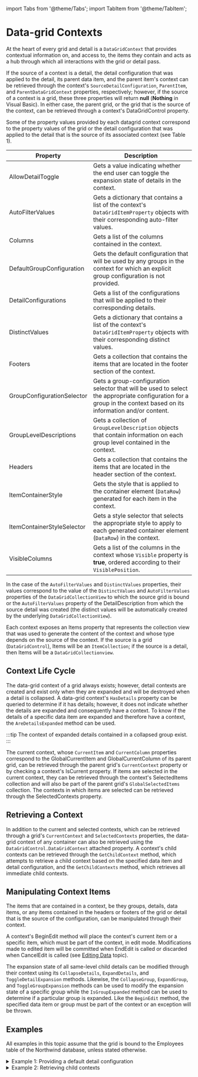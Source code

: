 import Tabs from '@theme/Tabs';
import TabItem from '@theme/TabItem';

# Data-grid Contexts

At the heart of every grid and detail is a `DataGridContext` that provides contextual information on, and access to, the items they contain and acts as a hub through which all interactions with the grid or detail pass.

If the source of a context is a detail, the detail configuration that was applied to the detail, its parent data item, and the parent item's context can be retrieved through the context's `SourceDetailConfiguration`, `ParentItem`, and `ParentDataGridContext` properties, respectively; however, if the source of a context is a grid, these three properties will return **null** (**Nothing** in Visual Basic). In either case, the parent grid, or the grid that is the source of the context, can be retrieved through a context's DataGridControl property.

Some of the property values provided by each datagrid context correspond to the property values of the grid or the detail configuration that was applied to the detail that is the source of its associated context (see Table 1).

|Property	|Description|
|---------|-----------|
|AllowDetailToggle	|Gets a value indicating whether the end user can toggle the expansion state of details in the context.|
|AutoFilterValues	|Gets a dictionary that contains a list of the context's `DataGridItemProperty` objects with their corresponding auto-filter values.|
|Columns	|Gets a list of the columns contained in the context.|
|DefaultGroupConfiguration	|Gets the default configuration that will be used by any groups in the context for which an explicit group configuration is not provided.|
|DetailConfigurations	|Gets a list of the configurations that will be applied to their corresponding details.|
|DistinctValues	|Gets a dictionary that contains a list of the context's `DataGridItemProperty` objects with their corresponding distinct values.|
|Footers	|Gets a collection that contains the items that are located in the footer section of the context.|
|GroupConfigurationSelector	|Gets a group-configuration selector that will be used to select the appropriate configuration for a group in the context based on its information and/or content.|
|GroupLevelDescriptions	|Gets a collection of `GroupLevelDescription` objects that contain information on each group level contained in the context.|
|Headers	|Gets a collection that contains the items that are located in the header section of the context.|
|ItemContainerStyle	|Gets the style that is applied to the container element (`DataRow`) generated for each item in the context.|
|ItemContainerStyleSelector	|Gets a style selector that selects the appropriate style to apply to each generated container element (`DataRow`) in the context.|
|VisibleColumns	|Gets a list of the columns in the context whose `Visible` property is **true**, ordered according to their `VisiblePosition`.|

In the case of the `AutoFilterValues` and `DistinctValues` properties, their values correspond to the value of the `DistinctValues` and `AutoFilterValues` properties of the `DataGridCollectionView` to which the source grid is bound or the `AutoFilterValues` property of the DetailDescription from which the source detail was created (the distinct values will be automatically created by the underlying `DataGridCollectionView`).

Each context exposes an Items property that represents the collection view that was used to generate the content of the context and whose type depends on the source of the context. If the source is a grid (`DataGridControl`), Items will be an `ItemCollection`; if the source is a detail, then Items will be a `DataGridCollectionview`.

## Context Life Cycle
The data-grid context of a grid always exists; however, detail contexts are created and exist only when they are expanded and will be destroyed when a detail is collapsed. A data-grid context's `HasDetails` property can be queried to determine if it has details; however, it does not indicate whether the details are expanded and consequently have a context. To know if the details of a specific data item are expanded and therefore have a context, the `AreDetailsExpanded` method can be used.

:::tip
The context of expanded details contained in a collapsed group exist.
:::

The current context, whose `CurrentItem` and `CurrentColumn` properties correspond to the GlobalCurrentItem and GlobalCurrentColumn of its parent grid, can be retrieved through the parent grid's `CurrentContext` property or by checking a context's IsCurrent property. If items are selected in the current context, they can be retrieved through the context's SelectedItems collection and will also be part of the parent grid's `GlobalSelectedItems` collection. The contexts in which items are selected can be retrieved through the SelectedContexts property.

## Retrieving a Context
In addition to the current and selected contexts, which can be retrieved through a grid's `CurrentContext` and `SelectedContexts` properties, the data-grid context of any container can also be retrieved using the `DataGridControl.DataGridContext` attached property. A context's child contexts can be retrieved through the `GetChildContext` method, which attempts to retrieve a child context based on the specified data item and detail configuration, and the `GetChildContexts` method, which retrieves all immediate child contexts.  

## Manipulating Context Items
The items that are contained in a context, be they groups, details, data items, or any items contained in the headers or footers of the grid or detail that is the source of the configuration, can be manipulated through their context.

A context's BeginEdit method will place the context's current item or a specific item, which must be part of the context, in edit mode. Modifications made to edited item will be committed when EndEdit is called or discarded when CancelEdit is called (see [Editing Data](/datagrid/fundamentals/editing-validating/overview) topic).

The expansion state of all same-level child details can be modified through their context using its `CollapseDetails`, `ExpandDetails`, and `ToggleDetailExpansion` methods. Likewise, the `CollapseGroup`, `ExpandGroup`, and `ToggleGroupExpansion` methods can be used to modify the expansion state of a specific group while the `IsGroupExpanded` method can be used to determine if a particular group is expanded. Like the `BeginEdit` method, the specified data item or group must be part of the context or an exception will be thrown.

## Examples
All examples in this topic assume that the grid is bound to the Employees table of the Northwind database, unless stated otherwise.

<details>

  <summary>Example 1: Providing a default detail configuration</summary>

  The following example demonstrates how to provide a default detail configuration that will be applied to all details in a grid and **any descendant details** for which an explicit detail configuration has not been provided. 

  <Tabs>
    <TabItem value="xaml" label="XAML" default>

      ```xml
        <Grid>
          <Grid.Resources>
            <xcdg:DataGridCollectionViewSource x:Key="cvs_employees"
                                                Source="{Binding Source={x:Static Application.Current}, Path=Employees}" />
          
            <xcdg:IndexToOddConverter x:Key="rowIndexConverter" />
          
            <Style x:Key="alternatingDataRowStyle"
                    TargetType="{x:Type xcdg:DataRow}">
                <Style.Triggers>
                  <DataTrigger Binding="{Binding RelativeSource={RelativeSource Self},
                                    Path=(xcdg:DataGridVirtualizingPanel.ItemIndex),
                                    Converter={StaticResource rowIndexConverter}}"
                                Value="True">
                      <Setter Property="Background"
                              Value="AliceBlue" />
                  </DataTrigger>
                </Style.Triggers>
            </Style>
        
          </Grid.Resources>
          <xcdg:DataGridControl x:Name="EmployeesGrid"
                              ItemsSource="{Binding Source={StaticResource cvs_employees}}"
                              ItemsSourceName="Employee Information"
                              AutoCreateDetailConfigurations="True">
            <xcdg:DataGridControl.DefaultDetailConfiguration>
              <xcdg:DefaultDetailConfiguration UseDefaultHeadersFooters="False"
                                                ItemContainerStyle="{StaticResource alternatingDataRowStyle}"
                                                xcdg:TableView.ShowFixedColumnSplitter="False">
                  <xcdg:DefaultDetailConfiguration.DefaultGroupConfiguration>
                    <xcdg:GroupConfiguration InitiallyExpanded="False" />
                  </xcdg:DefaultDetailConfiguration.DefaultGroupConfiguration>
                  <xcdg:DefaultDetailConfiguration.Headers>
                    <DataTemplate>
                        <DockPanel>
                          <xcdg:HierarchicalGroupLevelIndicatorPane  xcdg:GroupLevelIndicatorPane.ShowIndicators="False"
                                                                      xcdg:TableView.CanScrollHorizontally="False"
                                                                      DockPanel.Dock="Left" />
                          <ContentPresenter Content="{Binding RelativeSource={RelativeSource Self},
                                            Path=(xcdg:DataGridControl.DataGridContext).SourceDetailConfiguration.Title}"
                                    ContentTemplate="{Binding RelativeSource={RelativeSource Self},
                                    Path=(xcdg:DataGridControl.DataGridContext).SourceDetailConfiguration.TitleTemplate}" />
                        </DockPanel>
                    </DataTemplate>
                    <DataTemplate>
                        <xcdg:ColumnManagerRow AllowColumnReorder="False"
                                              AllowSort="False" />
                    </DataTemplate>
                  </xcdg:DefaultDetailConfiguration.Headers>
                  <xcdg:DefaultDetailConfiguration.Footers>
                    <DataTemplate>
                        <xcdg:InsertionRow Background="Cornsilk" />
                    </DataTemplate>
                  </xcdg:DefaultDetailConfiguration.Footers>
                  <xcdg:DefaultDetailConfiguration.DetailIndicatorStyle>
                    <Style TargetType="{x:Type xcdg:DetailIndicator}">
                        <Setter Property="Background"
                                Value="AliceBlue" />
                    </Style>
                  </xcdg:DefaultDetailConfiguration.DetailIndicatorStyle>
              </xcdg:DefaultDetailConfiguration>
            </xcdg:DataGridControl.DefaultDetailConfiguration>
        </xcdg:DataGridControl>
        </Grid>
      ```
    </TabItem>
  </Tabs>

</details>

<details>

  <summary>Example 2: Retrieving child contexts</summary>

  The following example demonstrates how to retrieve the child contexts of the master data items and collapse any expanded details using the **CollapseDetail** method.

  <Tabs>
    <TabItem value="xaml" label="XAML" default>

      ```xml
        <Grid>
          <Grid.Resources>
            <xcdg:DataGridCollectionViewSource x:Key="cvs_employees"
                                                Source="{Binding Source={x:Static Application.Current},
                                                                Path=Employees}"/>
        
          </Grid.Resources>
        
          <DockPanel>
            <Button Content="Collapse All Details"
                    Click="Button_Click"
                    DockPanel.Dock="Top"/>
            <xcdg:DataGridControl x:Name="EmployeesGrid"
                                  ItemsSource="{Binding Source={StaticResource cvs_employees}}"
                                  ItemsSourceName="Order Information"
                                  AutoCreateDetailConfigurations="True"/>
          </DockPanel>
        </Grid>
      ```
    </TabItem>
    <TabItem value="csharp" label="C#">

      ```csharp
      private void Button_Click( object sender, RoutedEventArgs e )
      {
        List<DataGridContext> childContexts = new List<DataGridContext>( this.EmployeesGrid.GetChildContexts() );
        foreach( DataGridContext context in childContexts )
        {
          context.ParentDataGridContext.CollapseDetails( context.ParentItem );
        }     
      }
      ```
    </TabItem>
    <TabItem value="vbnet" label="VB.NET">

      ```vbnet
        Private Sub Button_Click( ByVal sender As Object, ByVal e As RoutedEventArgs )
          Dim childContexts As New List( Of DataGridContext)( Me.EmployeesGrid.GetChildContexts() )
          Dim context As DataGridContext
          For Each context In childContexts
            context.ParentDataGridContext.CollapseDetails( context.ParentItem )
          Next context
        End Sub
      ```
    </TabItem>    
  </Tabs>

</details>